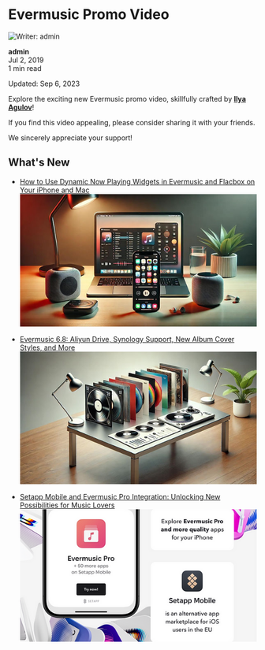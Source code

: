 # Evermusic Promo Video

![Writer: admin](21260c_a693a1db9b5b41199827fb5e97aa89a1%7Emv2.png)

**admin**  
Jul 2, 2019  
1 min read  

Updated: Sep 6, 2023

Explore the exciting new Evermusic promo video, skillfully crafted by [**Ilya Agulov**](https://instagram.com/agulov_)!

If you find this video appealing, please consider sharing it with your friends.

We sincerely appreciate your support!

## What's New

- [How to Use Dynamic Now Playing Widgets in Evermusic and Flacbox on Your iPhone and Mac](https://www.everappz.com/post/how-to-use-dynamic-now-playing-widgets-in-evermusic-and-flacbox-on-your-iphone-and-mac)
  ![How to Use Dynamic Now Playing Widgets in Evermusic and Flacbox on Your iPhone and Mac](21260c_3808d4a85a4f4f5dbe5547c0b45ab802~mv2.jpg)

- [Evermusic 6.8: Aliyun Drive, Synology Support, New Album Cover Styles, and More](https://www.everappz.com/post/evermusic6-8-aliyun-drive-synology-new-album-cover-styles)
  ![Evermusic 6.8: Aliyun Drive, Synology Support, New Album Cover Styles, and More](21260c_1c8d214ad8ef45baba5326bad6bc64f2~mv2.jpg)

- [Setapp Mobile and Evermusic Pro Integration: Unlocking New Possibilities for Music Lovers](https://www.everappz.com/post/setapp-mobile-and-evermusic-pro)
  ![Setapp Mobile and Evermusic Pro Integration: Unlocking New Possibilities for Music Lovers](21260c_766c4fbc81e6433cb8fc21b9c2862ce0~mv2.png)